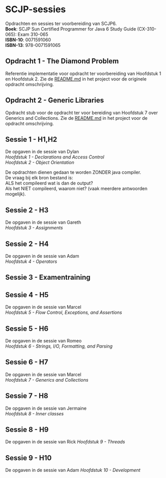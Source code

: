 SCJP-sessies
==============
Opdrachten en sessies ter voorbereiding van SCJP6.  
__Boek__: SCJP Sun Certified Programmer for Java 6 Study Guide (CX-310-065): Exam 310-065  
__ISBN-10__: 0071591060  
__ISBN-13__: 978-0071591065  

Opdracht 1 - The Diamond Problem
--------------------------------
Referentie implementatie voor opdracht ter voorbereiding van Hoofdstuk 1 en Hoofdstuk 2.
Zie de [README.md](https://github.com/akkerman/SCJP-sessies/blob/master/Opdracht%201%20-%20The%20Diamond%20Problem/README.md)
in het project voor de originele opdracht omschrijving.

Opdracht 2 - Generic Libraries
------------------------------
Opdracht stub voor de opdracht ter voor bereiding van Hoofdstuk 7 over Generics and Collections.
Zie de [README.md](https://github.com/akkerman/SCJP-sessies/blob/master/Opdracht%202%20-%20Generic%20Libraries/README.md)
in het project voor de opdracht omschrijving.


Sessie 1 - H1,H2
-------------------
De opgaven in de sessie van Dylan  
*Hoofdstuk 1 - Declarations and Access Control*  
*Hoofdstuk 2 - Object Orientation*  

De opdrachten dienen gedaan te worden ZONDER java compiler.  
De vraag bij elk bron bestand is:  
ALS het compileerd wat is dan de output?  
Als het NIET compileerd, waarom niet? (vaak meerdere antwoorden mogelijk).  

Sessie 2 - H3
-------------
De opgaven in de sessie van Gareth  
*Hoofdstuk 3 - Assignments*

Sessie 2 - H4
-------------
De opgaven in de sessie van Adam  
*Hoofdstuk 4 - Operators*

Sessie 3 - Examentraining 
-------------------------

Sessie 4 - H5  
-------------
De opgaven in de sessie van Marcel  
*Hoofdstuk 5 - Flow Control, Exceptions, and Assertions*

Sessie 5 - H6
-------------
De opgaven in de sessie van Romeo  
*Hoofdstuk 6 - Strings, I/O, Formatting, and Parsing*

Sessie 6 - H7
-------------
De opgaven in de sessie van Marcel  
*Hoofdstuk 7 - Generics and Collections*

Sessie 7 - H8
-------------
De opgaven in de sessie van Jermaine  
*Hoofdstuk 8 - Inner classes*

Sessie 8 - H9
-------------
De opgaven in de sessie van Rick
*Hoofdstuk 9 - Threads*

Sessie 9 - H10
--------------
De opgaven in de sessie van Adam
*Hoofdstuk 10 - Development*
